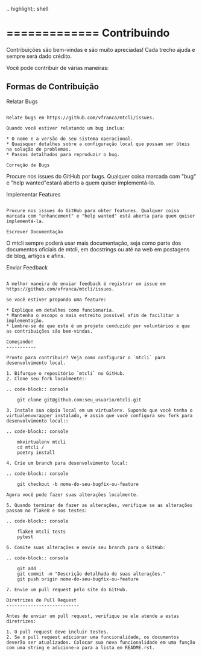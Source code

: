 
.. highlight:: shell

=============
Contribuindo
=============

Contribuições são bem-vindas e são muito apreciadas! Cada trecho ajuda e sempre será dado crédito.

Você pode contribuir de várias maneiras:

Formas de Contribuição
-----------------------

Relatar Bugs
~~~~~~~~~~~~~

Relate bugs em https://github.com/vfranca/mtcli/issues.

Quando você estiver relatando um bug inclua:

* O nome e a versão do seu sistema operacional.
* Quaisquer detalhes sobre a configuração local que possam ser úteis na solução de problemas.
* Passos detalhados para reproduzir o bug.

Correção de Bugs
~~~~~~~~~~~~~~~~~

Procure nos issues do GitHub por bugs. Qualquer coisa marcada com "bug" e "help wanted"estará aberto a quem quiser implementá-lo.

Implementar Features
~~~~~~~~~~~~~~~~~~~~~

Procure nos issues do GitHub para obter features. Qualquer coisa marcada com "enhancement" e "help wanted" está aberta para quem quiser implementá-la.

Escrever Documentação
~~~~~~~~~~~~~~~~~~~~~~

O mtcli sempre poderá usar mais documentação, seja como parte dos
documentos oficiais de mtcli, em docstrings ou até na web em postagens de blog,
artigos e afins.

Enviar Feedback
~~~~~~~~~~~~~~~~

A melhor maneira de enviar feedback é registrar um issue em https://github.com/vfranca/mtcli/issues.

Se você estiver propondo uma feature:

* Explique em detalhes como funcionaria.
* Mantenha o escopo o mais estreito possível afim de facilitar a implementação.
* Lembre-se de que este é um projeto conduzido por voluntários e que as contribuições são bem-vindas.

Começando!
-----------

Pronto para contribuir? Veja como configurar o `mtcli` para desenvolvimento local.

1. Bifurque o repositório `mtcli` no GitHub.
2. Clone seu fork localmente::

.. code-block:: console

    git clone git@github.com:seu_usuario/mtcli.git

3. Instale sua cópia local em um virtualenv. Supondo que você tenha o virtualenvwrapper instalado, é assim que você configura seu fork para desenvolvimento local::

.. code-block:: console

    mkvirtualenv mtcli
    cd mtcli /
    poetry install

4. Crie um branch para desenvolvimento local:

.. code-block:: console

    git checkout -b nome-do-seu-bugfix-ou-feature

Agora você pode fazer suas alterações localmente.

5. Quando terminar de fazer as alterações, verifique se as alterações passam no flake8 e nos testes:

.. code-block:: console

    flake8 mtcli tests
    pytest

6. Comite suas alterações e envie seu branch para o GitHub:

.. code-block:: console

    git add .
    git commit -m "Descrição detalhada de suas alterações."
    git push origin nome-do-seu-bugfix-ou-feature

7. Envie um pull request pelo site do GitHub.

Diretrizes de Pull Request
---------------------------

Antes de enviar um pull request, verifique se ele atende a estas diretrizes:

1. O pull request deve incluir testes.
2. Se o pull request adicionar uma funcionalidade, os documentos deverão ser atualizados. Colocar sua nova funcionalidade em uma função com uma string e adicione-o para a lista em README.rst.
